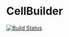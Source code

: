 # CellBuilder

[![Build Status](https://github.com/evanderveer/CellBuilder.jl/actions/workflows/CI.yml/badge.svg?branch=main)](https://github.com/evanderveer/CellBuilder.jl/actions/workflows/CI.yml?query=branch%3Amain)
